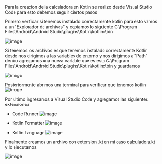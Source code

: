 Para la creacion de la calculadora en Kotlin se realizo desde Visual Studio Code para esto debemos seguir ciertos pasos

Primero verificar si tenemos instalado correctamente kotlin para esto vamos a un "Explorador de archivos" y copiamos lo siguiente C:\Program Files\Android\Android Studio\plugins\Kotlin\kotlinc\bin

![image](https://github.com/user-attachments/assets/5a547fda-e703-40c8-86b4-e02ade4fbfee)

Si tenemos los archivos es que tenemos instalado correctamente Kotlin desde nos dirigimos a las variables de entorno y nos dirigimos a "Path" dentro agregamos una nueva variable que es esta C:\Program Files\Android\Android Studio\plugins\Kotlin\kotlinc\bin y guardamos

![image](https://github.com/user-attachments/assets/bf8c3cdc-4e46-4eb4-aa5d-b34376ca0a90)

Posteriormente abrimos una terminal para verificar que tenemos kotlin
![image](https://github.com/user-attachments/assets/a6d5f442-4b12-4dc6-ac36-47e227eebad9)

Por ultimo ingresamos a Visual Studio Code y agregamos las siguientes extensiones

- Code Runner
  ![image](https://github.com/user-attachments/assets/f11ed688-784c-47b9-8778-b08f69ac455f)

- Kotlin Formatter
  ![image](https://github.com/user-attachments/assets/f8e31684-0704-4258-af95-cb1c6c44747b)

- Kotlin Language
  ![image](https://github.com/user-attachments/assets/4d605c2b-49e8-4b71-886c-96932ff1a17d)

Finalmente creamos un archivo con extension .kt en mi caso calculadora.kt y lo ejecutamos

![image](https://github.com/user-attachments/assets/a8e338c2-bd17-4fea-ad86-51dcf8fbd8e4)


